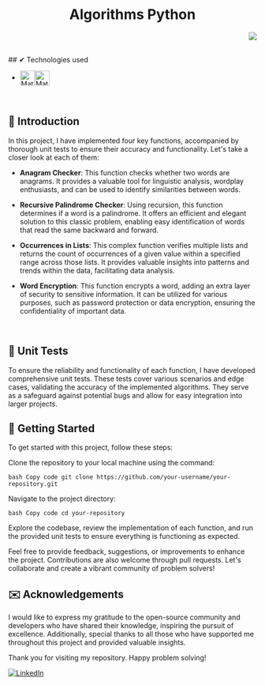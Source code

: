 <h1 align="center"> Algorithms Python </h1>

<p align="right">
<img src="http://img.shields.io/static/v1?label=STATUS&message=%20FINISHED&color=GREEN&style=for-the-badge"/>
</p>

<br>
## ✔ Technologies used

-  <img align="center" alt="Matheus-DOCKER" height="30" src="https://img.shields.io/badge/docker-%230db7ed.svg?style=for-the-badge&logo=docker&logoColor=white"><img align="center" alt="Matheus-PYTHON" height="30" src="https://img.shields.io/badge/Python-3776AB?style=for-the-badge&logo=python&logoColor=white">
<br>

## 📒 Introduction

In this project, I have implemented four key functions, accompanied by thorough unit tests to ensure their accuracy and functionality. Let's take a closer look at each of them:

  - <b>Anagram Checker</b>: This function checks whether two words are anagrams. It provides a valuable tool for linguistic analysis, wordplay enthusiasts, and can be used to identify similarities between words.

  - <b>Recursive Palindrome Checker</b>: Using recursion, this function determines if a word is a palindrome. It offers an efficient and elegant solution to this classic problem, enabling easy identification of words that read the same backward and forward.

  - <b>Occurrences in Lists</b>: This complex function verifies multiple lists and returns the count of occurrences of a given value within a specified range across those lists. It provides valuable insights into patterns and trends within the data, facilitating data analysis.

  - <b>Word Encryption</b>: This function encrypts a word, adding an extra layer of security to sensitive information. It can be utilized for various purposes, such as password protection or data encryption, ensuring the confidentiality of important data.
<br>

##  :wrench: Unit Tests
To ensure the reliability and functionality of each function, I have developed comprehensive unit tests. These tests cover various scenarios and edge cases, validating the accuracy of the implemented algorithms. They serve as a safeguard against potential bugs and allow for easy integration into larger projects.
<br>


##  :minidisc: Getting Started
To get started with this project, follow these steps:

Clone the repository to your local machine using the command:

``bash
Copy code
git clone https://github.com/your-username/your-repository.git
``

Navigate to the project directory:

``bash
Copy code
cd your-repository
``

Explore the codebase, review the implementation of each function, and run the provided unit tests to ensure everything is functioning as expected.

Feel free to provide feedback, suggestions, or improvements to enhance the project. Contributions are also welcome through pull requests. Let's collaborate and create a vibrant community of problem solvers!
<br>

##  :envelope: Acknowledgements
I would like to express my gratitude to the open-source community and developers who have shared their knowledge, inspiring the pursuit of excellence. Additionally, special thanks to all those who have supported me throughout this project and provided valuable insights.

Thank you for visiting my repository. Happy problem solving!

[![LinkedIn](https://img.shields.io/badge/-LinkedIn-blue?logo=linkedin&logoColor=white)](https://www.linkedin.com/in/matheus-biaggio)
